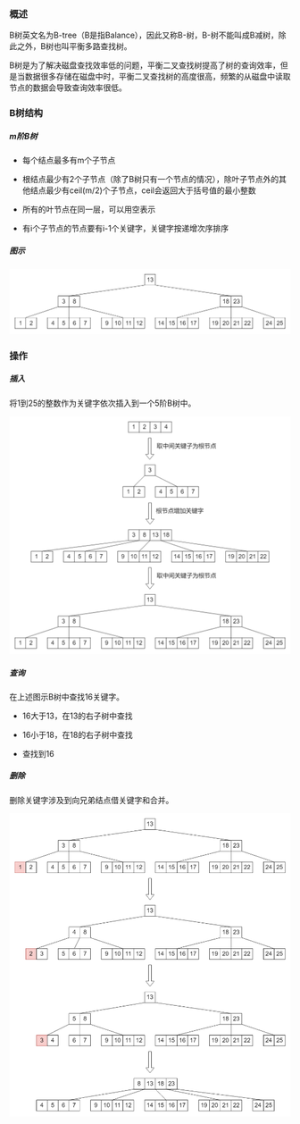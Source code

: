 ### 概述

B树英文名为B-tree（B是指Balance），因此又称B-树，B-树不能叫成B减树，除此之外，B树也叫平衡多路查找树。

B树是为了解决磁盘查找效率低的问题，平衡二叉查找树提高了树的查询效率，但是当数据很多存储在磁盘中时，平衡二叉查找树的高度很高，频繁的从磁盘中读取节点的数据会导致查询效率很低。

### B树结构

##### m阶B树

* 每个结点最多有m个子节点

* 根结点最少有2个子节点（除了B树只有一个节点的情况），除叶子节点外的其他结点最少有ceil(m/2)个子节点，ceil会返回大于括号值的最小整数

* 所有的叶节点在同一层，可以用空表示

* 有i个子节点的节点要有i-1个关键字，关键字按递增次序排序

##### 图示

<img src="./image/B树结构.png" alt="B树结构"/>

### 操作

##### 插入

将1到25的整数作为关键字依次插入到一个5阶B树中。

<img src="./image/B树-插入.png" alt="B树-插入"/>

##### 查询

在上述图示B树中查找16关键字。

* 16大于13，在13的右子树中查找

* 16小于18，在18的右子树中查找

* 查找到16

##### 删除

删除关键字涉及到向兄弟结点借关键字和合并。

<img src="./image/B树-删除.png" alt="B树-删除"/>